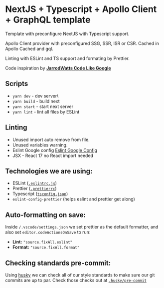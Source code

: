 # NextJS + Typescript + Apollo Client + GraphQL template

Template with preconfigure NextJS with Typescript support.

Apollo Client provider with preconfigured SSG, SSR, ISR or CSR. Cached in Apollo Cached and gql.

Linting with ESLint and TS support and formating by Prettier.

Code inspiration by [**JarrodWatts Code Like Google**](https://github.com/jarrodwatts/code-like-google)

## Scripts

- `yarn dev` - dev server\
- `yarn build` - build next
- `yarn start` - start next server
- `yarn lint` - lint all files by ESLint

## Linting

- Unused import auto remove from file.
- Unused variables warning.
- Eslint Google config [Eslint Google Config](https://www.npmjs.com/package/eslint-config-google)
- JSX - React 17 no React import needed

## Technologies we are using:

- ESLint ([`.eslintrc.js`](./.eslintrc.js))
- Prettier ([`.prettierrc`](./.prettierrc))
- Typescript ([`tsconfig.json`](./tsconfig.json))
- `eslint-config-prettier` (helps eslint and prettier get along)

## Auto-formatting on save:

Inside `/.vscode/settings.json` we set prettier as the default formatter, and also set `editor.codeActionsOnSave` to run:

- **Lint:** `"source.fixAll.eslint"`
- **Format:** `"source.fixAll.format"`

## Checking standards pre-commit:

Using [husky](https://www.npmjs.com/package/husky) we can check all of our style standards to make sure our git commits are up to par. Check those checks out at [`.husky/pre-commit`](.husky/pre-commit)
